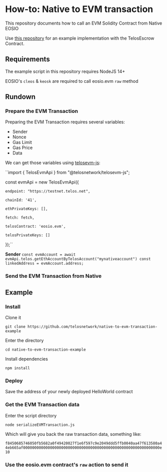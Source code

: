 # How-to: Native to EVM transaction

This repository documents how to call an EVM Solidity Contract from Native EOSIO

Use [this repository]() for an example implementation with the TelosEscrow Contract.


## Requirements

The example script in this repository requires NodeJS 14+

EOSIO's `cleos` & `keosk` are required to call eosio.evm `raw` method

## Rundown

### Prepare the EVM Transaction

Preparing the EVM Transaction requires several variables:

- Sender
- Nonce
- Gas Limit
- Gas Price
- Data

We can get those variables using [telosevm-js](https://github.com/telosnetwork/telosevm-js):

``import  { TelosEvmApi } from "@telosnetwork/telosevm-js";

const evmApi = new TelosEvmApi({

    endpoint: "https://testnet.telos.net",

    chainId: '41',
    
    ethPrivateKeys: [],
    
    fetch: fetch,
    
    telosContract: 'eosio.evm',
    
    telosPrivateKeys: []

});``

**Sender**
``const evmAccount = await evmApi.telos.getEthAccountByTelosAccount("mynativeaccount")
const linkedAddress = evmAccount.address;``

### Send the EVM Transaction from Native

## Example

### Install

Clone it

`git clone https://github.com/telosnetwork/native-to-evm-transaction-example`

Enter the directory

`cd native-to-evm-transaction-example`

Install dependencies

`npm install`

### Deploy

Save the address of your newly deployed HelloWorld contract

### Get the EVM Transaction data

Enter the script directory

`node serializeEVMTransaction.js`

Which will give you back the raw transaction data, something like:

`f8450685746050fb5682a0f49420027f1e6f597c9e2049ddd5ffb0040aa47f613580a44eb665af0000000000000000000000000000000000000000000000000000000000000e10`

### Use the eosio.evm contract's `raw` action to send it

